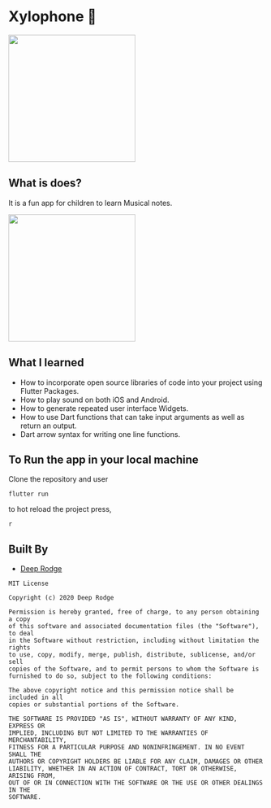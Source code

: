 
# Xylophone 🎹

<a href="https://play.google.com/store/apps/details?id=co.deeprodge.xylophone"><img src="https://upload.wikimedia.org/wikipedia/commons/thumb/7/78/Google_Play_Store_badge_EN.svg/1280px-Google_Play_Store_badge_EN.svg.png" width="250"> </a>

## What is does?

It is a fun app for children to learn Musical notes.

<img src="https://i.imgur.com/tYUJHK5.png" width="250">

## What I learned

- How to incorporate open source libraries of code into your project using Flutter Packages.
- How to play sound on both iOS and Android.
- How to generate repeated user interface Widgets.
- How to use Dart functions that can take input arguments as well as return an output.
- Dart arrow syntax for writing one line functions.

## To Run the app in your local machine
Clone the repository and user
```
flutter run
```

to hot reload the project press,
```
r
```
## Built By
- [Deep Rodge](https://github.com/deeprodge)
```
MIT License

Copyright (c) 2020 Deep Rodge

Permission is hereby granted, free of charge, to any person obtaining a copy
of this software and associated documentation files (the "Software"), to deal
in the Software without restriction, including without limitation the rights
to use, copy, modify, merge, publish, distribute, sublicense, and/or sell
copies of the Software, and to permit persons to whom the Software is
furnished to do so, subject to the following conditions:

The above copyright notice and this permission notice shall be included in all
copies or substantial portions of the Software.

THE SOFTWARE IS PROVIDED "AS IS", WITHOUT WARRANTY OF ANY KIND, EXPRESS OR
IMPLIED, INCLUDING BUT NOT LIMITED TO THE WARRANTIES OF MERCHANTABILITY,
FITNESS FOR A PARTICULAR PURPOSE AND NONINFRINGEMENT. IN NO EVENT SHALL THE
AUTHORS OR COPYRIGHT HOLDERS BE LIABLE FOR ANY CLAIM, DAMAGES OR OTHER
LIABILITY, WHETHER IN AN ACTION OF CONTRACT, TORT OR OTHERWISE, ARISING FROM,
OUT OF OR IN CONNECTION WITH THE SOFTWARE OR THE USE OR OTHER DEALINGS IN THE
SOFTWARE.
```


